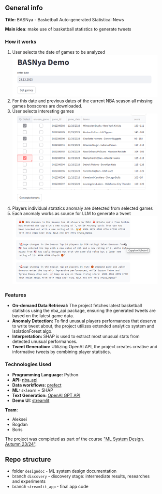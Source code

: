 ## General info
**Title:** BASNya - Basketball Auto-generated Statistical News

**Main idea:** make use of basketball statistics to generate tweets

### How it works

1. User selects the date of games to be analyzed
![basnya_screenshot_1.png](images%2Fbasnya_screenshot_1.png)
2. For this date and previous dates of the current NBA season all missing games boxscores are downloaded.
3. User selects interesting games
![basnya_screenshot_2.png](images%2Fbasnya_screenshot_2.png)
4. Players individual statstics anomaly are detected from selected games
5. Each anomaly works as source for LLM to generate a tweet 
![basnya_screenshot_3.png](images%2Fbasnya_screenshot_3.png)

### Features

- **On-demand Data Retrieval:** The project fetches latest basketball statistics using the nba_api package, ensuring the generated tweets are based on the latest game data.
- **Anomaly Detection:** To find unusual players performances that deserve to write tweet about, the project utilizes extended analytics system and IsolationForest algo.
- **Interpretation:** SHAP is used to extract most unusual stats from detected unusual performances.
- **Tweet Generation:** Utilizing OpenAI API, the project creates creative and informative tweets by combining player statistics.

### Technologies Used

- **Programming Language:** Python
- **API:** [nba_api](https://github.com/swar/nba_api)
- **Data workflows:** [prefect](https://www.prefect.io)
- **ML:** `sklearn` + SHAP
- **Text Generation:** [OpenAI GPT API](https://openai.com/product)
- **Demo UI:** [streamlit](https://streamlit.io) 

**Team:**
- Aleksei
- Bogdan
- Boris

The project was completed as part of the course ["ML System Design. Autumn 23/24"](https://ods.ai/tracks/ml-system-design-23).

## Repo structure

* folder `designdoc` - ML system design documentation 
* branch `discovery` - discovery stage: intermediate results, researches and experiments
* branch `streamlit_app` - final app code 
